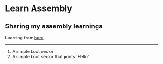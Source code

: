 # Learn Assembly
## Sharing my assembly learnings

Learning from [here](https://www.cs.bham.ac.uk/~exr/lectures/opsys/10_11/lectures/os-dev.pdf)

---

1. A simple boot sector
2. A simple boot sector that prints 'Hello'
